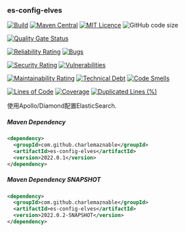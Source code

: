 ### es-config-elves

[![Build](https://github.com/CharLemAznable/es-config-elves/actions/workflows/build.yml/badge.svg)](https://github.com/CharLemAznable/es-config-elves/actions/workflows/build.yml)
[![Maven Central](https://maven-badges.herokuapp.com/maven-central/com.github.charlemaznable/es-config-elves/badge.svg)](https://maven-badges.herokuapp.com/maven-central/com.github.charlemaznable/es-config-elves/)
[![MIT Licence](https://badges.frapsoft.com/os/mit/mit.svg?v=103)](https://opensource.org/licenses/mit-license.php)
![GitHub code size](https://img.shields.io/github/languages/code-size/CharLemAznable/es-config-elves)

[![Quality Gate Status](https://sonarcloud.io/api/project_badges/measure?project=CharLemAznable_es-config-elves&metric=alert_status)](https://sonarcloud.io/dashboard?id=CharLemAznable_es-config-elves)

[![Reliability Rating](https://sonarcloud.io/api/project_badges/measure?project=CharLemAznable_es-config-elves&metric=reliability_rating)](https://sonarcloud.io/dashboard?id=CharLemAznable_es-config-elves)
[![Bugs](https://sonarcloud.io/api/project_badges/measure?project=CharLemAznable_es-config-elves&metric=bugs)](https://sonarcloud.io/dashboard?id=CharLemAznable_es-config-elves)

[![Security Rating](https://sonarcloud.io/api/project_badges/measure?project=CharLemAznable_es-config-elves&metric=security_rating)](https://sonarcloud.io/dashboard?id=CharLemAznable_es-config-elves)
[![Vulnerabilities](https://sonarcloud.io/api/project_badges/measure?project=CharLemAznable_es-config-elves&metric=vulnerabilities)](https://sonarcloud.io/dashboard?id=CharLemAznable_es-config-elves)

[![Maintainability Rating](https://sonarcloud.io/api/project_badges/measure?project=CharLemAznable_es-config-elves&metric=sqale_rating)](https://sonarcloud.io/dashboard?id=CharLemAznable_es-config-elves)
[![Technical Debt](https://sonarcloud.io/api/project_badges/measure?project=CharLemAznable_es-config-elves&metric=sqale_index)](https://sonarcloud.io/dashboard?id=CharLemAznable_es-config-elves)
[![Code Smells](https://sonarcloud.io/api/project_badges/measure?project=CharLemAznable_es-config-elves&metric=code_smells)](https://sonarcloud.io/dashboard?id=CharLemAznable_es-config-elves)

[![Lines of Code](https://sonarcloud.io/api/project_badges/measure?project=CharLemAznable_es-config-elves&metric=ncloc)](https://sonarcloud.io/dashboard?id=CharLemAznable_es-config-elves)
[![Coverage](https://sonarcloud.io/api/project_badges/measure?project=CharLemAznable_es-config-elves&metric=coverage)](https://sonarcloud.io/dashboard?id=CharLemAznable_es-config-elves)
[![Duplicated Lines (%)](https://sonarcloud.io/api/project_badges/measure?project=CharLemAznable_es-config-elves&metric=duplicated_lines_density)](https://sonarcloud.io/dashboard?id=CharLemAznable_es-config-elves)

使用Apollo/Diamond配置ElasticSearch.

##### Maven Dependency

```xml
<dependency>
  <groupId>com.github.charlemaznable</groupId>
  <artifactId>es-config-elves</artifactId>
  <version>2022.0.1</version>
</dependency>
```

##### Maven Dependency SNAPSHOT

```xml
<dependency>
  <groupId>com.github.charlemaznable</groupId>
  <artifactId>es-config-elves</artifactId>
  <version>2022.0.2-SNAPSHOT</version>
</dependency>
```
